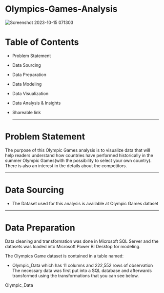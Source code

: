 # Olympics-Games-Analysis
![Screenshot 2023-10-15 071303](https://github.com/ZeyadMoawad/Olympics-Games-Analysis/assets/96973429/9fc7f5ac-6191-4c79-b665-3c31a6e51497)
# Table of Contents
- Problem Statement
- Data Sourcing
- Data Preparation
- Data Modeling
- Data Visualization
- Data Analysis & Insights
- Shareable link
  
  ---------------------------------------------
 # Problem Statement
 The purpose of this Olympic Games analysis is to visualize data that will help readers understand how countries have performed historically in the summer Olympic Games(with the possibility to select your own country). There is also an interest in the details about the competitors.
__________________________________
# Data Sourcing
- The Dataset used for this analysis is available at Olympic Games dataset
- ------------------------------------------------------
# Data Preparation
Data cleaning and transformation was done in Microsoft SQL Server and the datasets was loaded into Microsoft Power BI Desktop for modeling.

The Olympics Game dataset is contained in a table named:

  - Olympic_Data which has 11 columns and 222,552 rows of observation
The necessary data was first put into a SQL database and afterwards transformed using the transformations that you can see below.

Olympic_Data

